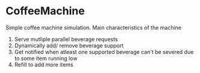 # CoffeeMachine
Simple coffee machine simulation. Main characteristics of the machine

1. Serve mutliple parallel beverage requests
2. Dynamically add/ remove beverage support
3. Get notified when atleast one supported beverage can't be severed due to some item running low
4. Refill to add more items
